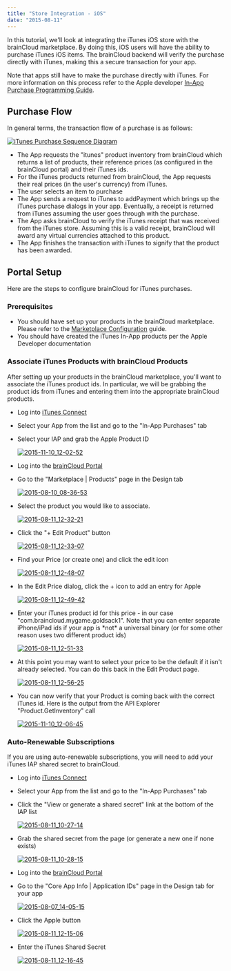 ```yaml
---
title: "Store Integration - iOS"
date: "2015-08-11"
---
```


In this tutorial, we'll look at integrating the iTunes iOS store with the brainCloud marketplace. By doing this, iOS users will have the ability to purchase iTunes iOS items. The brainCloud backend will verify the purchase directly with iTunes, making this a secure transaction for your app.

Note that apps still have to make the purchase directly with iTunes. For more information on this process refer to the Apple developer [In-App Purchase Programming Guide](https://developer.apple.com/library/ios/documentation/NetworkingInternet/Conceptual/StoreKitGuide/Introduction.html).

## Purchase Flow

In general terms, the transaction flow of a purchase is as follows:

[![iTunes Purchase Sequence Diagram](images/iTunes-Purchase-Sequence-Diagram1.jpg)](/apidocs/wp-content/uploads/2015/08/iTunes-Purchase-Sequence-Diagram1.jpg)

- The App requests the "itunes" product inventory from brainCloud which returns a list of products, their reference prices (as configured in the brainCloud portal) and their iTunes ids.
- For the iTunes products returned from brainCloud, the App requests their real prices (in the user's currency) from iTunes.
- The user selects an item to purchase
- The App sends a request to iTunes to addPayment which brings up the iTunes purchase dialogs in your app. Eventually, a receipt is returned from iTunes assuming the user goes through with the purchase.
- The App asks brainCloud to verify the iTunes receipt that was received from the iTunes store. Assuming this is a valid receipt, brainCloud will award any virtual currencies attached to this product.
- The App finishes the transaction with iTunes to signify that the product has been awarded.

## Portal Setup

Here are the steps to configure brainCloud for iTunes purchases.

### Prerequisites

- You should have set up your products in the brainCloud marketplace. Please refer to the [Marketplace Configuration](/apidocs/portal-usage/marketplace-configuration/) guide.
- You should have created the iTunes In-App products per the Apple Developer documentation

### Associate iTunes Products with brainCloud Products

After setting up your products in the brainCloud marketplace, you'll want to associate the iTunes product ids. In particular, we will be grabbing the product ids from iTunes and entering them into the appropriate brainCloud products.

- Log into [iTunes Connect](https://itunesconnect.apple.com/)
- Select your App from the list and go to the "In-App Purchases" tab
- Select your IAP and grab the Apple Product ID  
    
    [![2015-11-10_12-02-52](images/2015-11-10_12-02-52.png)](/apidocs/wp-content/uploads/2015/08/2015-11-10_12-02-52.png)
    
- Log into the [brainCloud Portal](https://portal.braincloudservers.com/)
- Go to the "Marketplace | Products" page in the Design tab  
    
    [![2015-08-10_08-36-53](images/2015-08-10_08-36-53.png)](/apidocs/wp-content/uploads/2015/08/2015-08-10_08-36-53.png)
    
- Select the product you would like to associate.  
    
    [![2015-08-11_12-32-21](images/2015-08-11_12-32-21.png)](/apidocs/wp-content/uploads/2015/08/2015-08-11_12-32-21.png)
    
- Click the "+ Edit Product" button  
    
    [![2015-08-11_12-33-07](images/2015-08-11_12-33-07.png)](/apidocs/wp-content/uploads/2015/08/2015-08-11_12-33-07.png)
    
- Find your Price (or create one) and click the edit icon  
    
    [![2015-08-11_12-48-07](images/2015-08-11_12-48-07.png)](/apidocs/wp-content/uploads/2015/08/2015-08-11_12-48-07.png)
    
- In the Edit Price dialog, click the + icon to add an entry for Apple  
    
    [![2015-08-11_12-49-42](images/2015-08-11_12-49-42.png)](/apidocs/wp-content/uploads/2015/08/2015-08-11_12-49-42.png)
    
- Enter your iTunes product id for this price - in our case "com.braincloud.mygame.goldsack1". Note that you can enter separate iPhone/iPad ids if your app is \*not\* a universal binary (or for some other reason uses two different product ids)  
    
    [![2015-08-11_12-51-33](images/2015-08-11_12-51-33.png)](/apidocs/wp-content/uploads/2015/08/2015-08-11_12-51-33.png)
    
- At this point you may want to select your price to be the default if it isn't already selected. You can do this back in the Edit Product page.  
    
    [![2015-08-11_12-56-25](images/2015-08-11_12-56-25.png)](/apidocs/wp-content/uploads/2015/08/2015-08-11_12-56-25.png)
    
- You can now verify that your Product is coming back with the correct iTunes id. Here is the output from the API Explorer "Product.GetInventory" call  
    
    [![2015-11-10_12-06-45](images/2015-11-10_12-06-45.png)](/apidocs/wp-content/uploads/2015/08/2015-11-10_12-06-45.png)
    

### Auto-Renewable Subscriptions

If you are using auto-renewable subscriptions, you will need to add your iTunes IAP shared secret to brainCloud.

- Log into [iTunes Connect](https://itunesconnect.apple.com/)
- Select your App from the list and go to the "In-App Purchases" tab
- Click the "View or generate a shared secret" link at the bottom of the IAP list  
    
    [![2015-08-11_10-27-14](images/2015-08-11_10-27-14.png)](/apidocs/wp-content/uploads/2015/08/2015-08-11_10-27-14.png)
    
- Grab the shared secret from the page (or generate a new one if none exists)  
    
    [![2015-08-11_10-28-15](images/2015-08-11_10-28-151.png)](/apidocs/wp-content/uploads/2015/08/2015-08-11_10-28-151.png)
    
- Log into the [brainCloud Portal](https://portal.braincloudservers.com/)
- Go to the "Core App Info | Application IDs" page in the Design tab for your app  
    
    [![2015-08-07_14-05-15](images/2015-08-07_14-05-15.png)](/apidocs/wp-content/uploads/2015/08/2015-08-07_14-05-15.png)
    
- Click the Apple button  
    
    [![2015-08-11_12-15-06](images/2015-08-11_12-15-061.png)](/apidocs/wp-content/uploads/2015/08/2015-08-11_12-15-061.png)
    
- Enter the iTunes Shared Secret  
    
    [![2015-08-11_12-16-45](images/2015-08-11_12-16-45.png)](/apidocs/wp-content/uploads/2015/08/2015-08-11_12-16-45.png)
